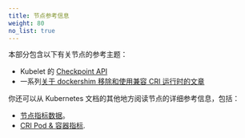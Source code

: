 ```yaml
---
title: 节点参考信息
weight: 80
no_list: true
---
```



本部分包含以下有关节点的参考主题：

* Kubelet 的 [Checkpoint API](/zh-cn/docs/reference/node/kubelet-checkpoint-api/)
* 一系列[关于 dockershim 移除和使用兼容 CRI 运行时的文章](/zh-cn/docs/reference/node/topics-on-dockershim-and-cri-compatible-runtimes/)

你还可以从 Kubernetes 文档的其他地方阅读节点的详细参考信息，包括：

* [节点指标数据](/zh-cn/docs/reference/instrumentation/node-metrics)。
* [CRI Pod & 容器指标](/docs/reference/instrumentation/cri-pod-container-metrics).
